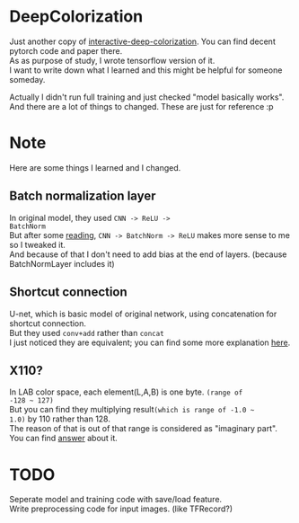 # DeepColorization

Just another copy of [interactive-deep-colorization](https://github.com/yellowisher/DeepColorization). You can find decent pytorch code and paper there.  
As as purpose of study, I wrote tensorflow version of it.  
I want to write down what I learned and this might be helpful for someone someday.  

Actually I didn't run full training and just checked "model basically works".  
And there are a lot of things to changed. These are just for reference :p

# Note
Here are some things I learned and I changed.
## Batch normalization layer  
In original model, they used <code>CNN -> ReLU -> BatchNorm</code>  
But after some [reading](https://www.quora.com/What-is-the-order-of-using-batch-normalization-Is-it-before-or-after-activation-function), <code>CNN -> BatchNorm -> ReLU</code> makes more sense to me so I tweaked it.  
And because of that I don't need to add bias at the end of layers. (because BatchNormLayer includes it)

## Shortcut connection
U-net, which is basic model of original network, using concatenation for shortcut connection.  
But they used <code>conv+add</code> rather than <code>concat</code>  
I just noticed they are equivalent; you can find some more explanation [here](https://github.com/junyanz/interactive-deep-colorization/issues/55).

## X110?
In LAB color space, each element(L,A,B) is one byte. <code>(range of -128 ~ 127)</code>  
But you can find they multiplying result<code>(which is range of -1.0 ~ 1.0)</code> by 110 rather than 128.  
The reason of that is out of that range is considered as "imaginary part". You can find [answer](https://stackoverflow.com/questions/19099063/what-are-the-ranges-of-coordinates-in-the-cielab-color-space) about it.

# TODO
Seperate model and training code with save/load feature.  
Write preprocessing code for input images. (like TFRecord?)
